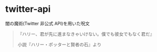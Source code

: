 # twitter-api
闇の魔術(Twitter 非公式 API)を用いた呪文

> 『ハリー、君が先に進まなきゃいけない。僕でも彼女でもなく君だ』
>
>  小説『ハリー・ポッターと賢者の石』より

